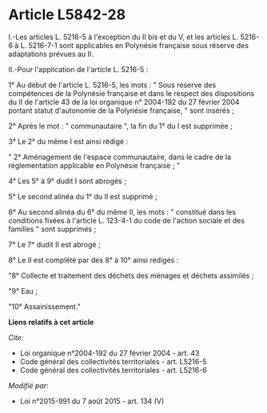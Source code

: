 # Article L5842-28

I.-Les articles L. 5216-5 à l'exception du II bis et du V, et les articles L. 5216-6 à L. 5216-7-1 sont applicables en
Polynésie française sous réserve des adaptations prévues au II. 

II.-Pour l'application de l'article L. 5216-5 : 

1° Au début de l'article L. 5216-5, les mots : " Sous réserve des compétences de la Polynésie française et dans le respect
des dispositions du II de l'article 43 de la loi organique n° 2004-192 du 27 février 2004 portant statut d'autonomie de la
Polynésie française, " sont insérés ; 

2° Après le mot : " communautaire ", la fin du 1° du I est supprimée ; 

3° Le 2° du même I est ainsi rédigé : 

" 2° Aménagement de l'espace communautaire, dans le cadre de la réglementation applicable en Polynésie française ; " 

4° Les 5° à 9° dudit I sont abrogés ; 

5° Le second alinéa du 1° du II est supprimé ; 

6° Au second alinéa du 6° du même II, les mots : " constitué dans les conditions fixées à l'article L. 123-4-1 du code de
l'action sociale et des familles " sont supprimés ; 

7° Le 7° dudit II est abrogé ; 

8° Le II est complété par des 8° à 10° ainsi rédigés : 

"8° Collecte et traitement des déchets des ménages et déchets assimilés ;

"9° Eau ;

"10° Assainissement."

**Liens relatifs à cet article**

_Cite_:

  - Loi organique n°2004-192 du 27 février 2004 - art. 43
  - Code général des collectivités territoriales - art. L5216-5
  - Code général des collectivités territoriales - art. L5216-6

_Modifié par_:

  - Loi n°2015-991 du 7 août 2015 - art. 134 (V)
